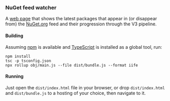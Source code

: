 ### NuGet feed watcher

A [web page](https://agrrandom.blob.core.windows.net/nugetfeed/index.html) that
shows the latest packages that appear in (or disappear from) the
[NuGet.org](https://www.nuget.org) feed and their progression through the V3 pipeline.

#### Building

Assuming [npm](https://www.npmjs.com) is available and
[TypeScript](https://www.typescriptlang.org/index.html#download-links) is installed as
a global tool, run:

```
npm install
tsc -p tsconfig.json
npx rollup obj/main.js --file dist/bundle.js --format iife
```

#### Running

Just open the `dist/index.html` file in your browser, or drop `dist/index.html`
and `dist/bundle.js` to a hosting of your choice, then navigate to it.